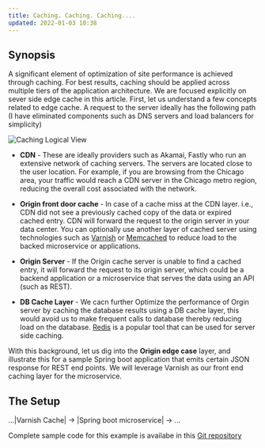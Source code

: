 ```yaml
---
title: Caching. Caching. Caching....
updated: 2022-01-03 10:38
---
```


## Synopsis
A significant element of optimization of site performance is achieved through caching. For best results, caching should be applied across multiple tiers of the application architecture. We are focused explicitly on sever side edge cache in this article. First, let us understand a few concepts related to edge cache. A request to the server ideally has the following path (I have eliminated components such as DNS servers and load balancers for simplicity)

![Caching Logical View](caching.svg)


* **CDN** - These are ideally providers such as Akamai, Fastly who run an extensive network of caching servers. The servers are located close to the user location. For example, if you are browsing from the Chicago area, your traffic would reach a CDN server in the Chicago metro region, reducing the overall cost associated with the network.

* **Origin front door cache** - In case of a cache miss at the CDN layer. i.e., CDN did not see a previously cached copy of the data or expired cached entry. CDN will forward the request to the origin server in your data center. You can optionally use another layer of cached server using technologies such as [Varnish](https://varnish-cache.org/) or [Memcached](https://memcached.org/) to reduce load to the backed microservice or applications.

* **Origin Server** - If the Origin cache server is unable to find a cached entry, it will forward the request to its origin server, which could be a backend application or a microservice that serves the data using an API (such as REST).

* **DB Cache Layer** - We cacn further Optimize the performance of Orgin server by caching the database results using a DB cache layer, this would avoid us to make frequent calls to database thereby reducing load on the database. [Redis](https://redis.io/) is a popular tool that can be used for server side caching.

With this background, let us dig into the **Origin edge case** layer, and illustrate this for a sample Spring boot application that emits certain JSON response for REST end points. We will leverage Varnish as our front end caching layer for the microservice.

## The Setup

...|Varnish Cache| -> |Spring boot microservice| -> ...

Complete sample code for this example is availabe in this [Git repository](https://github.com/hariinfo/spring-learn/tree/main/varnish-spring)

